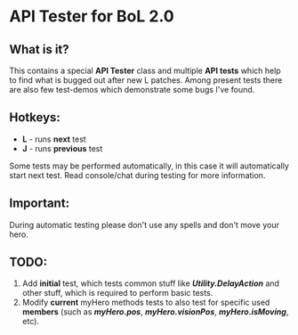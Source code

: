# API Tester for BoL 2.0

## What is it?
This contains a special **API Tester** class and multiple **API tests** which help to find what is bugged out after new L patches.
Among present tests there are also few test-demos which demonstrate some bugs I've found.

## Hotkeys:
- **L** - runs **next** test
- **J** - runs **previous** test

Some tests may be performed automatically, in this case it will automatically start next test. Read console/chat during testing for more information.

## Important:
During automatic testing please don't use any spells and don't move your hero.


## TODO:
1. Add **initial** test, which tests common stuff like **_Utility.DelayAction_** and other stuff, which is required to perform basic tests.
2. Modify **current** myHero methods tests to also test for specific used **members** (such as **_myHero.pos_**, **_myHero.visionPos_**, **_myHero.isMoving_**, etc).
